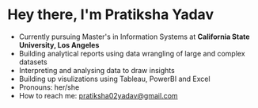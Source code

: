 # Hey there, I'm **Pratiksha Yadav**


-  Currently pursuing Master's in Information Systems at **California State University, Los Angeles**
-  Building analytical reports using data wrangling of large and complex datasets
-  Interpreting and analysing data to draw insights
-  Building up visulizations using Tableau, PowerBI and Excel
-  Pronouns: her/she
-  How to reach me: pratiksha02yadav@gmail.com

<!---
prati-y/prati-y is a ✨ special ✨ repository because its `README.md` (this file) appears on your GitHub profile.
You can click the Preview link to take a look at your changes.
--->
